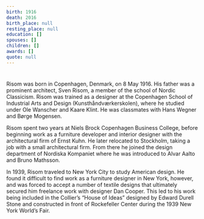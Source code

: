 ```yaml
---
birth: 1916
death: 2016
birth_place: null
resting_place: null
education: []
spouses: []
children: []
awards: []
quote: null
---
```


#

Risom was born in Copenhagen, Denmark, on 8 May 1916. His father was a prominent architect, Sven Risom, a member of the school of Nordic Classicism. Risom was trained as a designer at the Copenhagen School of Industrial Arts and Design (Kunsthåndværkerskolen), where he studied under Ole Wanscher and Kaare Klint. He was classmates with Hans Wegner and Børge Mogensen.

Risom spent two years at Niels Brock Copenhagen Business College, before beginning work as a furniture developer and interior designer with the architectural firm of Ernst Kuhn. He later relocated to Stockholm, taking a job with a small architectural firm. From there he joined the design department of Nordiska Kompaniet where he was introduced to Alvar Aalto and Bruno Mathsson.

In 1939, Risom traveled to New York City to study American design. He found it difficult to find work as a furniture designer in New York, however, and was forced to accept a number of textile designs that ultimately secured him freelance work with designer Dan Cooper. This led to his work being included in the Collier’s “House of Ideas” designed by Edward Durell Stone and constructed in front of Rockefeller Center during the 1939 New York World’s Fair.
